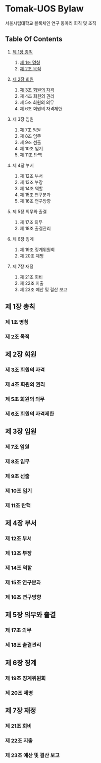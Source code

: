 # Tomak-UOS Bylaw

서울시립대학교 블록체인 연구 동아리 회칙 및 조직

## Table Of Contents

1. [제 1장 총칙](#제-1장-총칙)
   1. [제 1조 명칭](#제-1조-명칭)
   2. [제 2조 목적](#제-2조-목적)

2. [제 2장 회원](#제-2장-회원)

   1. [제 3조 회원의 자격](#제-3조-회원의-자격)
   2. 제 4조 회원의 권리
   3. 제 5조 회원의 의무
   4. 제 6조 회원의 자격제한

3. 제 3장 임원

   1. 제 7조 임원
   2. 제 8조 임무
   3. 제 9조 선출
   4. 제 10조 임기
   5. 제 11조 탄핵

4. 제 4장 부서

   1. 제 12조 부서
   2. 제 13조 부장
   3. 제 14조 역할
   4. 제 15조 연구분과
   5. 제 16조 연구방향

5. 제 5장 의무와 출결

   1. 제 17조 의무
   2. 제 18조 출결관리

6. 제 6장 징계

   1. 제 19조 징계위원회
   2. 제 20조 제명

7. 제 7장 재정

   1. 제 21조 회비
   2. 제 22조 지출
   3. 제 23조 예산 및 결산 보고

## 제 1장 총칙

### 제 1조 명칭

### 제 2조 목적

## 제 2장 회원

### 제 3조 회원의 자격

### 제 4조 회원의 권리

### 제 5조 회원의 의무

### 제 6조 회원의 자격제한

## 제 3장 임원

### 제 7조 임원

### 제 8조 임무

### 제 9조 선출

### 제 10조 임기

### 제 11조 탄핵

## 제 4장 부서

### 제 12조 부서

### 제 13조 부장

### 제 14조 역할

### 제 15조 연구분과

### 제 16조 연구방향

## 제 5장 의무와 출결

### 제 17조 의무

### 제 18조 출결관리

## 제 6장 징계

### 제 19조 징계위원회

### 제 20조 제명

## 제 7장 재정

### 제 21조 회비

### 제 22조 지출

### 제 23조 예산 및 결산 보고
